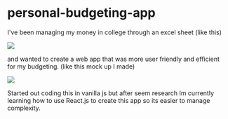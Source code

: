 # personal-budgeting-app

I've been managing my money in college through an excel sheet 
(like this)

![](images/Budgetingw:Excel.png)

and wanted to create a web app that was more user friendly and efficient for my budgeting.
(like this mock up I made)

![](images/mockup-1.png)

Started out coding this in vanilla js but after seem research Im currently learning how to use React.js to create this app so its easier to manage complexity. 
